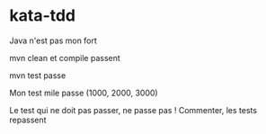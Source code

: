 # kata-tdd

Java n'est pas mon fort

mvn clean et compile passent

mvn test passe

Mon test mile passe (1000, 2000, 3000)

Le test qui ne doit pas passer, ne passe pas ! Commenter, les tests repassent